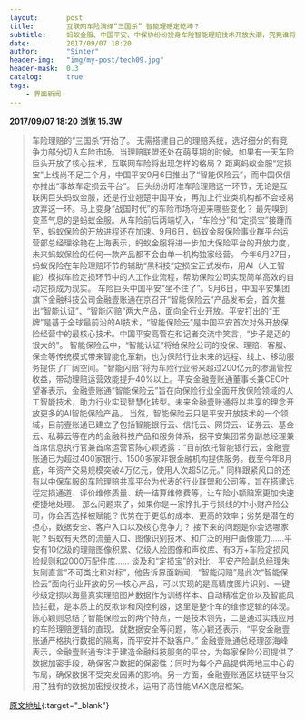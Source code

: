 ```yaml
---
layout:       post
title:        互联网车险演绎“三国杀” 智能理赔定乾坤？
subtitle:     蚂蚁金服、中国平安、中保协纷纷投身车险智能理赔技术开放大潮，究竟谁将成为真正的弄潮儿？
date:         2017/09/07 18:20
author:       "Sinter"
header-img:   "img/my-post/tech09.jpg"
header-mask:  0.3
catalog:      true
tags:
    - 界面新闻
---
```


**2017/09/07 18:20**  **浏览 15.3W**

> 车险理赔的“三国杀”开始了。
无需搭建自己的理赔系统，选好细分的有竞争力部分切入车险市场。当理赔联盟还处在萌芽期的时候，如果有一天车险巨头开放了核心技术，互联网车险将出现怎样的格局？
距离蚂蚁金服“定损宝”上线尚不足三个月，中国平安9月6日推出了“智能保险云”，而中国保信亦推出“事故车定损云平台”。
巨头纷纷盯准车险理赔这一环节，无论是互联网巨头蚂蚁金服，还是行业翘楚中国平安，再加上行业类机构都不会轻易放弃这一环。马上变身“战国时代”的车险市场将迎来哪些变化？
最先嗅到变革气息的是蚂蚁金服。从车险前后两端切入，“车险分”和“定损宝”接踵而至，蚂蚁保险的开放进程还在加速。9月6日，蚂蚁金服保险事业群平台运营部总经理徐艳在上海表示，蚂蚁金服将进一步加大保险平台的开放力度，未来蚂蚁保险的任何一款产品都不会由单一机构独家经营。
今年6月27日，蚂蚁保险在车险理赔环节的辅助“黑科技”定损宝正式发布，用AI（人工智能）模拟车险定损环节中的人工作业流程，帮助保险公司实现简单高效的自动定损成为现实。
车险巨头中国平安“坐不住了”。9月6日，中国平安集团旗下金融科技公司金融壹账通在京召开“智能保险云”产品发布会，首次推出“智能认证”、“智能闪赔”两大产品，面向全行业开放。平安打出的“王牌”是基于全球最前沿的AI技术，“智能保险云”是中国平安首次对外开放保险经营中的最核心技术。中国平安高管在和记者交流中笑言，“步子是迈的很大的”。
智能保险云中，“智能认证”将给保险公司的投保、理赔、客服、保全等传统模式带来智能化革新，也为保险行业未来的远程、线上、移动服务提供了广阔空间。“智能闪赔”将为车险行业带来超过200亿元的渗漏管控收益，带动理赔运营效能提升40%以上。平安金融壹账通董事长兼CEO叶望春表示，金融壹账通“智能保险云”旨在向保险行业全面开放保险领域的人工智能技术，助力行业实现智慧化转型。未来金融壹账通将以共享的理念开放更多的AI智能保险产品。
当然，智能保险云只是平安开放技术的一个领域，目前壹账通已建立了包括智能银行云、信托云、网贷云、证券云、基金云、私募云等在内的金融科技产品和服务体系，据平安集团常务副总经理兼首席信息执行官兼首席运营官陈心颖透露：“目前依托智能银行云，金融壹账通已为超过400家银行、1500多家非银金融机构提供服务。截至今年8月底，年资产交易规模突破4万亿元，使用人次超5亿元。”
同样跟紧风口的还有以中保车服的车险理赔共享平台为代表的行业联盟和公司等，旨在搭建远程定损通道、评价维修质量、统一结算维修费等，让车险小额赔案更加快速便捷地处理。
那么问题来了，如果你是一家挣扎于亏损线的中小财产险公司，你会否选择被赋能？优势在于更低的成本、更高的效率；劣势是潜在的担心，数据安全、客户入口以及核心竞争力？
接下来的问题是你会选哪家呢？蚂蚁有天然的流量入口、图像识别技术、和广泛的用户画像能力……平安有10亿级的理赔图像积累、亿级人脸图像和声纹库、有3万+车险定损风险规则和2000万配件库……
谈及和“定损宝”的对比，平安产险副总经理朱友刚直言“不可类比和对标”，他告诉界面新闻，“智能闪赔”是此次“智能保险云”面向行业开放的另一核心产品，可以实现的是高精度图片识别、一键秒级定损以海量真实理赔图片数据作为训练样本、自动精准定价以及智能风险拦截，是本质上的反欺诈和风控利器，这里是整个车的维修逻辑的体现。陈心颖则总结了智能保险云的两个特点，一是技术领先，二是通过实践应用的车险理赔逻辑的直现。就数据安全等问题，陈心颖还表示，“平安金融壹账通严格执行数据的隔离，而平安并不缺客户。”
金融壹账通总经理邵海峰表示，金融壹账通专注于建造金融科技服务的平台，为每家保险公司提供了数据加密手段，确保客户数据的保密性；同时为每个产品提供两地三中心的布局，确保数据不受突发因素的影响。另一方面，金融壹账通区块链平台采用了独有的数据加密授权技术，运用了高性能MAX底层框架。


[原文地址](http://www.jiemian.com/article/1608280.html){:target="_blank"}


